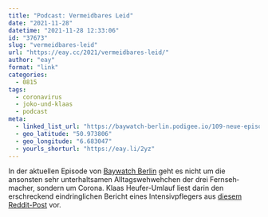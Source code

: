 ```yaml
---
title: "Podcast: Vermeidbares Leid"
date: "2021-11-28"
datetime: "2021-11-28 12:33:06"
id: "37673"
slug: "vermeidbares-leid"
url: "https://eay.cc/2021/vermeidbares-leid/"
author: "eay"
format: "link"
categories:
  - 0815
tags:
  - coronavirus
  - joko-und-klaas
  - podcast
meta:
  - linked_list_url: "https://baywatch-berlin.podigee.io/109-neue-episode"
  - geo_latitude: "50.973806"
  - geo_longitude: "6.683047"
  - yourls_shorturl: "https://eay.li/2yz"
---
```


In der aktuellen Episode von [Baywatch Berlin](https://baywatch-berlin.podigee.io/) geht es nicht um die ansonsten sehr unter­haltsamen Alltags­wehwehchen der drei Fernseh­macher, sondern um Corona. Klaas Heufer-Umlauf liest darin den erschreckend eindring­lichen Bericht eines Intensivpflegers aus [diesem Reddit-Post](https://www.reddit.com/r/medicine/comments/qzu1rc/a_detailed_description_of_how_you_die_from_covid/) vor.
